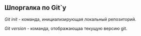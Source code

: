 ## Шпоргалка по Git`y 

*Git init* - команда, инициализирующая локальный репозиторий.

*Git version* - команда, отображающаа текущую версию git.